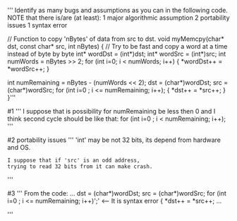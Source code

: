 '''
Identify as many bugs and assumptions as you can in the following code.
NOTE that there is/are (at least):
1 major algorithmic assumption
2 portability issues
1 syntax error

// Function to copy 'nBytes' of data from src to dst.
void myMemcpy(char* dst, const char* src, int nBytes)
{
// Try to be fast and copy a word at a time instead of byte by byte
int* wordDst = (int*)dst;
int* wordSrc = (int*)src;
int numWords = nBytes >> 2;
for (int i=0; i < numWords; i++)
{
*wordDst++ = *wordSrc++;
}

int numRemaining = nBytes - (numWords << 2);
dst = (char*)wordDst;
src = (char*)wordSrc;
for (int i=0 ; i <= numRemaining; i++); 
{
*dst++ = *src++;
}
}'''

#1
'''
I suppose that is possibility for numRemaining be less then 0 and I think
second cycle should be like that:
    for (int i=0 ; i < numRemaining; i++); 
'''

#2 portability issues
'''
    'int' may be  not 32 bits, its depend from hardware and OS.
    
    I suppose that if 'src' is an odd address,
    trying to read 32 bits from it can make crash.
'''

#3
'''
From the code:
...
dst = (char*)wordDst;
src = (char*)wordSrc;
for (int i=0 ; i <= numRemaining; i++)';' <-- It is syntax error
{
    *dst++ = *src++;
...

'''
